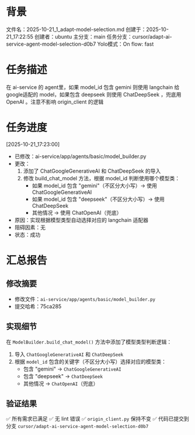 # 背景
文件名：2025-10-21_1_adapt-model-selection.md
创建于：2025-10-21_17:22:55
创建者：ubuntu
主分支：main
任务分支：cursor/adapt-ai-service-agent-model-selection-d0b7
Yolo模式：On
flow: fast

# 任务描述
在 ai-service 的 agent里，如果 model_id 包含 gemini 则使用 langchain 给google适配的 model，如果包含 deepseek 则使用 ChatDeepSeek ，兜底用 OpenAI 。注意不影响 origin_client 的逻辑

# 任务进度
[2025-10-21_17:23:00]
- 已修改：ai-service/app/agents/basic/model_builder.py
- 更改：
  1. 添加了 ChatGoogleGenerativeAI 和 ChatDeepSeek 的导入
  2. 修改 build_chat_model 方法，根据 model_id 判断使用哪个模型类：
     - 如果 model_id 包含 "gemini"（不区分大小写）→ 使用 ChatGoogleGenerativeAI
     - 如果 model_id 包含 "deepseek"（不区分大小写）→ 使用 ChatDeepSeek  
     - 其他情况 → 使用 ChatOpenAI（兜底）
- 原因：实现根据模型类型自动选择对应的 langchain 适配器
- 阻碍因素：无
- 状态：成功

# 汇总报告
## 修改摘要
- 修改文件：`ai-service/app/agents/basic/model_builder.py`
- 提交哈希：75ca285

## 实现细节
在 `ModelBuilder.build_chat_model()` 方法中添加了模型类型判断逻辑：
1. 导入 `ChatGoogleGenerativeAI` 和 `ChatDeepSeek`
2. 根据 `model_id` 包含的关键字（不区分大小写）选择对应的模型类：
   - 包含 "gemini" → `ChatGoogleGenerativeAI`
   - 包含 "deepseek" → `ChatDeepSeek`
   - 其他情况 → `ChatOpenAI`（兜底）

## 验证结果
✅ 所有需求已满足
✅ 无 lint 错误
✅ `origin_client.py` 保持不变
✅ 代码已提交到分支 `cursor/adapt-ai-service-agent-model-selection-d0b7`
